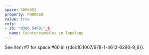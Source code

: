 ```yaml
---
space: S000052
property: P000060
value: true
refs:
- zb: "0386.54001"_6
  name: Counterexamples in Topology
---
```


See item #7 for space #60 in {{doi:10.1007/978-1-4612-6290-9_6}}.
